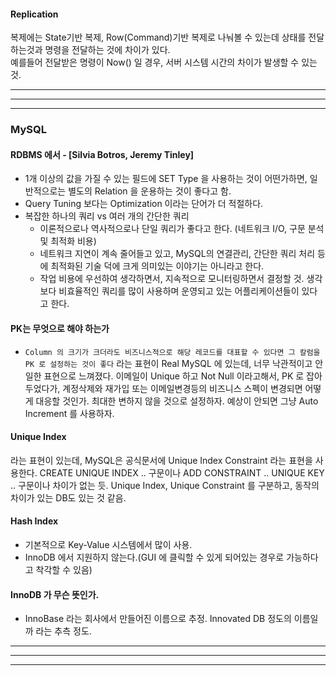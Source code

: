 #### Replication  
복제에는 State기반 복제, Row(Command)기반 복제로 나눠볼 수 있는데 상태를 전달하는것과 명령을 전달하는 것에 차이가 있다.  
예를들어 전달받은 명령이 Now() 일 경우, 서버 시스템 시간의 차이가 발생할 수 있는것.  

---  
---  
---  

### MySQL  

#### RDBMS 에서 - [Silvia Botros, Jeremy Tinley]
- 1개 이상의 값을 가질 수 있는 필드에 SET Type 을 사용하는 것이 어떤가하면, 일반적으로는 별도의 Relation 을 운용하는 것이 좋다고 함.
- Query Tuning 보다는 Optimization 이라는 단어가 더 적절하다.
- 복잡한 하나의 쿼리 vs 여러 개의 간단한 쿼리
  - 이론적으로나 역사적으로나 단일 쿼리가 좋다고 한다. (네트워크 I/O, 구문 분석 및 최적화 비용)
  - 네트워크 지연이 계속 줄어들고 있고, MySQL의 연결관리, 간단한 쿼리 처리 등에 최적화된 기술 덕에 크게 의미있는 이야기는 아니라고 한다.
  - 작업 비용에 우선하여 생각하면서, 지속적으로 모니터링하면서 결정할 것. 생각보다 비효율적인 쿼리를 많이 사용하며 운영되고 있는 어플리케이션들이 있다고 한다.

#### PK는 무엇으로 해야 하는가
- `Column 의 크기가 크더라도 비즈니스적으로 해당 레코드를 대표할 수 있다면 그 칼럼을 PK 로 설정하는 것이 좋다` 라는 표현이 Real MySQL 에 있는데, 너무 낙관적이고 안일한 표현으로 느껴졌다. 이메일이 Unique 하고 Not Null 이라고해서, PK 로 잡아두었다가, 계정삭제와 재가입 또는 이메일변경등의 비즈니스 스펙이 변경되면 어떻게 대응할 것인가. 최대한 변하지 않을 것으로 설정하자. 예상이 안되면 그냥 Auto Increment 를 사용하자.

#### Unique Index
라는 표현이 있는데, MySQL은 공식문서에 Unique Index Constraint 라는 표현을 사용한다. CREATE UNIQUE INDEX .. 구문이나 ADD CONSTRAINT .. UNIQUE KEY .. 구문이나 차이가 없는 듯. Unique Index, Unique Constraint 를 구분하고, 동작의 차이가 있는 DB도 있는 것 같음.
  
#### Hash Index
- 기본적으로 Key-Value 시스템에서 많이 사용.
- InnoDB 에서 지원하지 않는다.(GUI 에 클릭할 수 있게 되어있는 경우로 가능하다고 착각할 수 있음)

#### InnoDB 가 무슨 뜻인가.
- InnoBase 라는 회사에서 만들어진 이름으로 추정. Innovated DB 정도의 이름일까 라는 추측 정도.

---  
---  
---  

